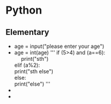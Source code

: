 # Python
## Elementary
* age = input("please enter your age")
* age = int(age)
'''
  if (5>4) and (a==6):  
&emsp;    print("sth")  
 elif (a%2):  
    print("sth else")  
 else:  
    print("else")
  '''
*   
* 
